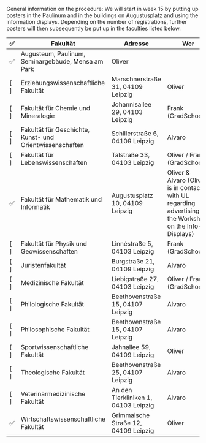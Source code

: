 General information on the procedure:
We will start in week 15 by putting up posters in the Paulinum and in the buildings on Augustusplatz and using the information displays. Depending on the number of registrations, further posters will then subsequently be put up in the faculties listed below.

| ✅  | Fakultät | Adresse | Wer |
|----|-----------------------------------------------|--------------------------------------|----|
| ✅ | Augusteum, Paulinum, Seminargebäude, Mensa am Park | Oliver |
| [ ] | Erziehungswissenschaftliche Fakultät | Marschnerstraße 31, 04109 Leipzig | Oliver |
| [ ] | Fakultät für Chemie und Mineralogie | Johannisallee 29, 04103 Leipzig | Frank (GradSchool) |
| [ ] | Fakultät für Geschichte, Kunst- und Orientwissenschaften | Schillerstraße 6, 04109 Leipzig | Alvaro |
| [ ] | Fakultät für Lebenswissenschaften | Talstraße 33, 04103 Leipzig | Oliver / Frank (GradSchool)? |
| ✅ | Fakultät für Mathematik und Informatik | Augustusplatz 10, 04109 Leipzig | Oliver & Alvaro (Oliver is in contact with UL regarding advertising the Workshop on the Info-Displays) |
| [ ] | Fakultät für Physik und Geowissenschaften | Linnéstraße 5, 04103 Leipzig | Frank (GradSchool) |
| [ ] | Juristenfakultät | Burgstraße 21, 04109 Leipzig | Alvaro |
| [ ] | Medizinische Fakultät | Liebigstraße 27, 04103 Leipzig | Oliver / Frank (GradSchool) |
| [ ] | Philologische Fakultät | Beethovenstraße 15, 04107 Leipzig | Alvaro |
| [ ] | Philosophische Fakultät | Beethovenstraße 15, 04107 Leipzig | Alvaro |
| [ ] | Sportwissenschaftliche Fakultät | Jahnallee 59, 04109 Leipzig | Oliver |
| [ ] | Theologische Fakultät | Beethovenstraße 25, 04107 Leipzig | Alvaro |
| [ ] | Veterinärmedizinische Fakultät | An den Tierkliniken 1, 04103 Leipzig | Alvaro |
| ✅ | Wirtschaftswissenschaftliche Fakultät | Grimmaische Straße 12, 04109 Leipzig | Oliver |

